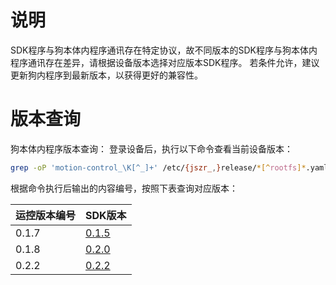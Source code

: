 # 说明
SDK程序与狗本体内程序通讯存在特定协议，故不同版本的SDK程序与狗本体内程序通讯存在差异，请根据设备版本选择对应版本SDK程序。
若条件允许，建议更新狗内程序到最新版本，以获得更好的兼容性。
# 版本查询
狗本体内程序版本查询：
登录设备后，执行以下命令查看当前设备版本：
```bash
grep -oP 'motion-control_\K[^_]+' /etc/{jszr_,}release/*[^rootfs]*.yaml
```
根据命令执行后输出的内容编号，按照下表查询对应版本：

| 运控版本编号 | SDK版本 |
| --- | --- |
| 0.1.7 | [0.1.5](../files/mc_sdk_release_v0.1.5.zip) |
| 0.1.8 | [0.2.0](../files/mc_sdk_release_v0.2.0.zip) |
| 0.2.2 | [0.2.2](../files/mc_sdk_release_v0.2.2.zip) |